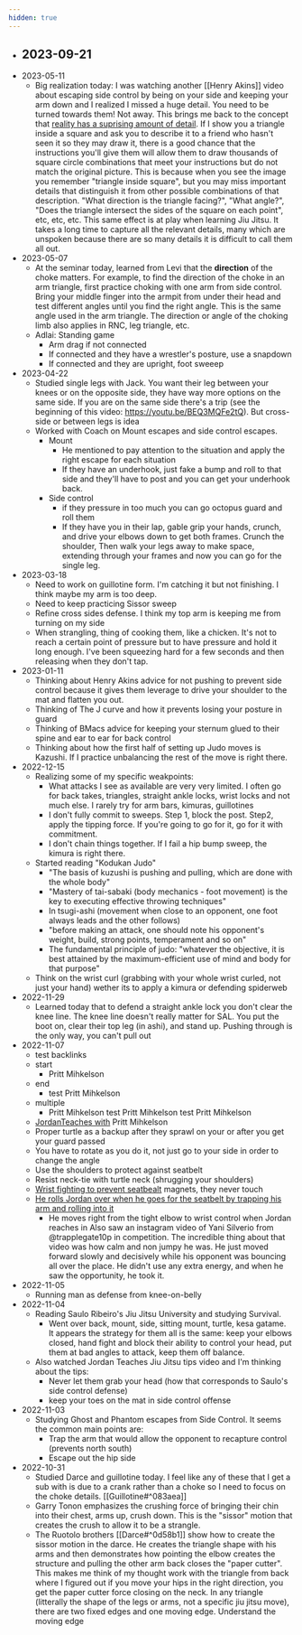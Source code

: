 ```yaml
---
hidden: true
---
```

- 2023-09-21
	- 
- 2023-05-11
	- Big realization today: I was watching another [[Henry Akins]] video about escaping side control by being on your side and keeping your arm down and I realized I missed a huge detail.  You need to be turned towards them! Not away.  This brings me back to the concept that [reality has a suprising amount of detail](http://johnsalvatier.org/blog/2017/reality-has-a-surprising-amount-of-detail).  If I show you a triangle inside a square and ask you to describe it to a friend who hasn't seen it so they may draw it, there is a good chance that the instructions you'll give them will allow them to draw thousands of square circle combinations that meet your instructions but do not match the original picture.  This is because when you see the image you remember "triangle inside square", but you may miss important details that distinguish it from other possible combinations of that description.  "What direction is the triangle facing?", "What angle?", "Does the triangle intersect the sides of the square on each point", etc, etc, etc.  This same effect is at play when learning Jiu Jitsu.  It takes a long time to capture all the relevant details, many which are unspoken because there are so many details it is difficult to call them all out.
- 2023-05-07
	- At the seminar today, learned from Levi that the **direction** of the choke matters.  For example, to find the direction of the choke in an arm triangle, first practice choking with one arm from side control.  Bring your middle finger into the armpit from under their head and test different angles until you find the right angle.  This is the same angle used in the arm triangle.  The direction or angle of the choking limb also applies in RNC, leg triangle, etc.
	- Adlai: Standing game
		- Arm drag if not connected
		- If connected and they have a wrestler's posture, use a snapdown
		- If connected and they are upright, foot sweeep
- 2023-04-22
	- Studied single legs with Jack.  You want their leg between your knees or on the opposite side, they have way more options on the same side.  If you are on the same side there's a trip (see the beginning of this video: https://youtu.be/BEQ3MQFe2tQ).  But cross-side or between legs is idea
	- Worked with Coach on Mount escapes and side control escapes.
		- Mount 
			- He mentioned to pay attention to the situation and apply the right escape for each situation
			- If they have an underhook, just fake a bump and roll to that side and they'll have to post and you can get your underhook back.
		- Side control
			- if they pressure in too much you can go octopus guard and roll them
			- If they have you in their lap, gable grip your hands, crunch, and drive your elbows down to get both frames. Crunch the shoulder, Then walk your legs away to make space, extending through your frames and now you can go for the single leg. 
- 2023-03-18
	- Need to work on guillotine form.  I'm catching it but not finishing.  I think maybe my arm is too deep.
	- Need to keep practicing Sissor sweep
	- Refine cross sides defense.  I think my top arm is keeping me from turning on my side
	- When strangling, thing of cooking them, like a chicken.  It's not to reach a certain point of pressure but to have pressure and hold it long enough.  I've been squeezing hard for a few seconds and then releasing when they don't tap.
- 2023-01-11
	- Thinking about Henry Akins advice for not pushing to prevent side control because it gives them leverage to drive your shoulder to the mat and flatten you out.
	- Thinking of The J curve and how it prevents losing your posture in guard
	- Thinking of BMacs advice for keeping your sternum glued to their spine and ear to ear for back control
	- Thinking about how the first half of setting up Judo moves is Kazushi.  If I practice unbalancing the rest of the move is right there.
- 2022-12-15
	- Realizing some of my specific weakpoints:
		- What attacks I see as available are very very limited.  I often go for back takes, triangles, straight ankle locks, wrist locks and not much else.  I rarely try for arm bars, kimuras, guillotines
		- I don't fully commit to sweeps.  Step 1, block the post. Step2, apply the tipping force.  If you're going to go for it, go for it with commitment.
		- I don't chain things together.  If I fail a hip bump sweep, the kimura is right there.
	- Started reading "Kodukan Judo"
		- "The basis of kuzushi is pushing and pulling, which are done with the whole body"
		- "Mastery of tai-sabaki (body mechanics - foot movement) is the key to executing effective throwing techniques"
		- In tsugi-ashi (movement when close to an opponent, one foot always leads and the other follows)
		- "before making an attack, one should note his opponent's weight, build, strong points, temperament and so on"
		- The fundamental principle of judo: "whatever the objective, it is best attained by the maximum-efficient use of mind and body for that purpose"
	- Think on the wrist curl (grabbing with your whole wrist curled, not just your hand) wether its to apply a kimura or defending spiderweb 
- 2022-11-29
	- Learned today that to defend a straight ankle lock you don't clear the knee line.  The knee line doesn't really matter for SAL.  You put the boot on, clear their top leg (in ashi), and stand up.  Pushing through is the only way, you can't pull out
- 2022-11-07
	- test backlinks
	- start
		- Pritt Mihkelson
	- end 
		- test Pritt Mihkelson
	- multiple
		- Pritt Mihkelson test Pritt Mihkelson test Pritt Mihkelson
	- [JordanTeaches with](https://www.youtube.com/watch?v=taIB7Axc5bs) Pritt Mihkelson
	- Proper turtle as a backup after they sprawl on your or after you get your guard passed
	- You have to rotate as you do it, not just go to your side in order to change the angle
	- Use the shoulders to protect against seatbelt
	- Resist neck-tie with turtle neck (shrugging your shoulders)
	- [Wrist fighting to prevent seatbealt](https://youtu.be/taIB7Axc5bs?t=551) magnets, they never touch
	- [He rolls Jordan over when he goes for the seatbelt by trapping his arm and rolling into it](https://youtu.be/taIB7Axc5bs?t=622)
		- He moves right from the tight elbow to wrist control when Jordan reaches in
	Also saw an instagram video of Yani Silverio from @trapplegate10p in competition.  The incredible thing about that video was how calm and non jumpy he was.  He just moved forward slowly and decisively while his opponent was bouncing all over the place.  He didn't use any extra energy, and when he saw the opportunity, he took it.
- 2022-11-05
	- Running man as defense from knee-on-belly
- 2022-11-04
	-  Reading Saulo Ribeiro's Jiu Jitsu University and studying Survival.
		- Went over back, mount, side, sitting mount, turtle, kesa gatame.  It appears the strategy for them all is the same: keep your elbows closed, hand fight and block their ability to control your head, put them at bad angles to attack, keep them off balance.
	- Also watched Jordan Teaches Jiu Jitsu tips video and I'm thinking about the tips:
		- Never let them grab your head (how that corresponds to Saulo's side control defense)
		- keep your toes on the mat in side control offense
- 2022-11-03
	-  Studying Ghost and Phantom escapes from Side Control.  It seems the common main points are:
		- Trap the arm that would allow the opponent to recapture control (prevents north south)
		- Escape out the hip side
- 2022-10-31
	-  Studied Darce and guillotine today.  I feel like any of these that I get a sub with is due to a crank rather than a choke so I need to focus on the choke details.  [[Guillotine#^083aea]]
	- Garry Tonon emphasizes the crushing force of bringing their chin into their chest, arms up, crush down.  This is the "sissor" motion that creates the crush to allow it to be a strangle.
	- The Ruotolo brothers [[Darce#^0d58b1]] show how to create the sissor motion in the darce.  He creates the triangle shape with his arms and then demonstrates how pointing the elbow creates the structure and pulling the other arm back closes the "paper cutter".  This makes me think of my thought work with the triangle from back where I figured out if you move your hips in the right direction, you get the paper cutter force closing on the neck.  In any triangle (litterally the shape of the legs or arms, not a specific jiu jitsu move), there are two fixed edges and one moving edge.  Understand the moving edge